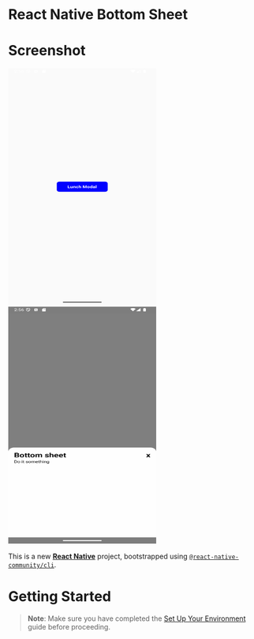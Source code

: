 # React Native Bottom Sheet

# Screenshot

<img src="https://github.com/phyolinwai/rnbottomsheet/blob/main/screenshots/1.png?raw=true" width="300" height="480"> <img src="https://github.com/phyolinwai/rnbottomsheet/blob/main/screenshots/2.png?raw=true" width="300" height="480">

This is a new [**React Native**](https://reactnative.dev) project, bootstrapped using [`@react-native-community/cli`](https://github.com/react-native-community/cli).

# Getting Started

> **Note**: Make sure you have completed the [Set Up Your Environment](https://reactnative.dev/docs/set-up-your-environment) guide before proceeding.
